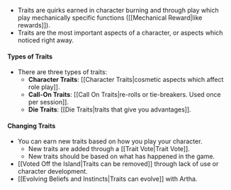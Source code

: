 - Traits are quirks earned in character burning and through play which play mechanically specific functions ([[Mechanical Reward|like rewards]]).
- Traits are the most important aspects of a character, or aspects which noticed right away. 

#### Types of Traits
- There are three types of traits:
	- **Character Traits**: [[Character Traits|cosmetic aspects which affect role play]]. 
	- **Call-On Traits**: [[Call On Traits|re-rolls or tie-breakers. Used once per session]].
	- **Die Traits**: [[Die Traits|traits that give you advantages]].

#### Changing Traits
- You can earn new traits based on how you play your character. 
	- New traits are added through a [[Trait Vote|Trait Vote]].
	- New traits should be based on what has happened in the game. 
- [[Voted Off the Island|Traits can be removed]] through lack of use or character development. 
- [[Evolving Beliefs and Instincts|Traits can evolve]] with Artha. 